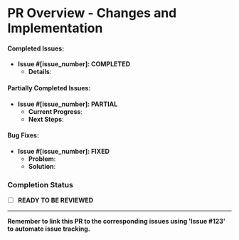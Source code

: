 # PR Overview - Changes and Implementation

#### Completed Issues:
- **Issue #[issue_number]: COMPLETED**
  - **Details**: <!-- Detailed description of the implementation (Include key `Functions`, `Scenes` or components modified). -->

#### Partially Completed Issues:
- **Issue #[issue_number]: PARTIAL**
  - **Current Progress**: <!-- Detail current progress. -->
  - **Next Steps**: <!-- Remaining tasks to complete. Include estimated completion if possible. -->

#### Bug Fixes:
- **Issue #[issue_number]: FIXED** <!--If there is a corresponding issue-->
  - **Problem**: <!-- Describe the original problem. -->
  - **Solution**: <!-- Explain how the issue was resolved. How did you fix the bug? -->

### Completion Status
- [ ] **READY TO BE REVIEWED** <!--Indicate if this pull request is ready for review or if work is still in progress-->

---
**Remember to link this PR to the corresponding issues using 'Issue #123' to automate issue tracking.**


